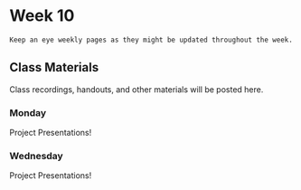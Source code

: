 Week 10
============================

```{note}
Keep an eye weekly pages as they might be updated throughout the week.
```

## Class Materials

Class recordings, handouts, and other materials will be posted here.

### Monday

Project Presentations!

### Wednesday

Project Presentations!


